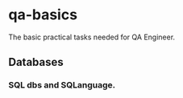 # qa-basics
The basic practical tasks needed for QA Engineer.
## Databases
### SQL dbs and SQLanguage.
